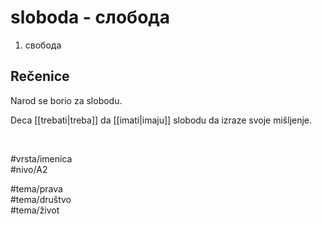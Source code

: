 # sloboda - слобода

1. свобода

## Rečenice

Narod se borio za slobodu.

Deca [[trebati|treba]] da [[imati|imaju]] slobodu da izraze svoje mišljenje.

<br>

#vrsta/imenica  
#nivo/A2  

#tema/prava  
#tema/društvo  
#tema/život  
